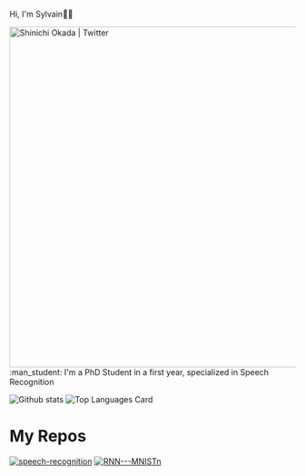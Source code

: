 Hi, I'm Sylvain👋😍 

<img align="left" alt="Shinichi Okada | Twitter" width="600px" src="https://www.ucl.ac.uk/iccs/sites/iccs/files/styles/large_image/public/climate-ml.png?itok=Y53ozZU0"/>
<br/>
<br/>
<br/>
<br/>
<br/>
<br/>
<br/>
<br/>
<br/>
<br/>
<br/>
<br/>
<br/>
<br/>
<br/>
:man_student: I'm a PhD Student in a first year, specialized in Speech Recognition 


![Github stats](https://github-readme-stats.vercel.app/api?username=SylvainVerdy&theme=highcontrast&show_icons=true&count_private=true)
![Top Languages Card](https://github-readme-stats.vercel.app/api/top-langs/?username=SylvainVerdy&layout=compact)


# My Repos
[![speech-recognition](https://github-readme-stats.vercel.app/api/pin/?username=SylvainVerdy&repo=speech-recognition&show_owner=true)](https://github.com/SylvainVerdy/speech-recognition)
[![RNN---MNISTn](https://github-readme-stats.vercel.app/api/pin/?username=SylvainVerdy&repo=RNN---MNIST&show_owner=true)](https://github.com/SylvainVerdy/RNN---MNIST)
